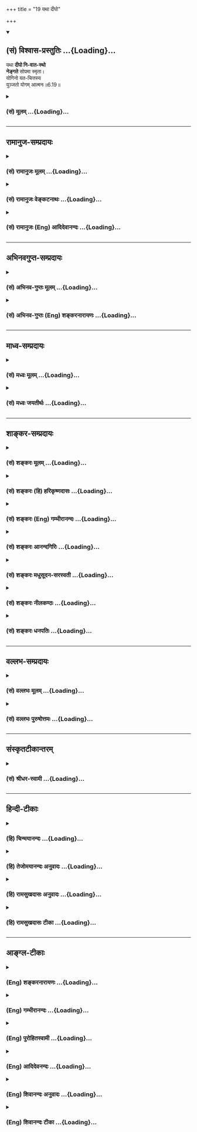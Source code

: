 +++
title = "19 यथा दीपो"

+++
<div class="js_include" newlevelforh1="2" title="(सं) विश्वास-प्रस्तुतिः" unfilled url="/mahAbhAratam/vyAsaH/shlokashaH/06-bhIShma-parva/03-bhagavad-gItA-parva/saMskRtam/vishvAsa-prastutiH/06_Atma-saMyama-yogaH_a/19_yathA_dIpo.md">
<details open><summary><h2>(सं) विश्वास-प्रस्तुतिः ...{Loading}...</h2></summary>

यथा **दीपो नि-वात-स्थो**  
**नेङ्गते** सोपमा स्मृता।  
योगिनो यत-चित्तस्य  
युञ्जतो योगम् आत्मनः॥6.19॥
</details>
</div>
<div class="js_include collapsed" newlevelforh1="3" title="(सं) मूलम्" unfilled url="/mahAbhAratam/vyAsaH/shlokashaH/06-bhIShma-parva/03-bhagavad-gItA-parva/saMskRtam/mUlam/06_Atma-saMyama-yogaH_a/19_yathA_dIpo.md">
<details><summary><h3>(सं) मूलम् ...{Loading}...</h3></summary>

यथा दीपो निवातस्थो नेङ्गते सोपमा स्मृता।  
योगिनो यतचित्तस्य युञ्जतो योगमात्मनः।।6.19।।
</details>
</div>


_________________
## रामानुज-सम्प्रदायः
<div class="js_include collapsed" newlevelforh1="3" title="(सं) रामानुजः मूलम्" unfilled url="/mahAbhAratam/vyAsaH/shlokashaH/06-bhIShma-parva/03-bhagavad-gItA-parva/saMskRtam/rAmAnujaH/mUlam/06_Atma-saMyama-yogaH_a/19_yathA_dIpo.md">
<details><summary><h3>(सं) रामानुजः मूलम् ...{Loading}...</h3></summary>

।।6.19।।**निवातस्थो दीपो यथा न इङ्गते न चलति** अचलः सप्रभः तिष्ठति
**यतचित्तस्य** निवृत्तसकलेतरमनोवृत्तेः **योगिनः** आत्मनि **योगं
युञ्जतः** आत्मस्वरूपस्य **सा उपमा। निवातस्थतया
निश्चलसप्रभदीपवन्निवृत्तसकलेतरमनोवृत्तितया निश्चलो ज्ञानप्रभ आत्मा
तिष्ठति इत्यर्थः।**

</details>
</div>
<div class="js_include collapsed" newlevelforh1="3" title="(सं) रामानुजः वेङ्कटनाथः" unfilled url="/mahAbhAratam/vyAsaH/shlokashaH/06-bhIShma-parva/03-bhagavad-gItA-parva/saMskRtam/rAmAnujaH/venkaTanAthaH/06_Atma-saMyama-yogaH_a/19_yathA_dIpo.md">
<details><summary><h3>(सं) रामानुजः वेङ्कटनाथः ...{Loading}...</h3></summary>

  
  
।।6.19।। अथ योगदशा लक्ष्यते यथा इत्यादिना। दीपस्याचलत्वे
हेतुर्निवातस्थत्वम्। इङ्गतेश्चेष्टार्थत्वे विवक्षिते दीपे
तदनन्वयात्साधारण्यसिद्ध्यर्थमाह न चलतीति। निश्चलत्वे
पर्वतादिनिदर्शनसद्भावेऽपि दीपदृष्टान्ताभिप्रेतमर्थं दर्शयितुमाहअचलः
सप्रभस्तिष्ठतीति। यतचित्तस्य इत्यनेन
चिन्तारूपवृत्तिनियमनवचनमुपलक्षणमित्याहनिवृत्तेति। मनोमात्रपर्यायो वाऽत्र
चित्तशब्दः। इतरशब्देनात्मविषयवृत्तिरस्तीति सूचितम्। अन्यथायुञ्जतो योगम्
इत्येतद्व्याहन्येतेत्यभिप्रायेणाह आत्मनि योगं युञ्जत इति आत्मनि विषये
साक्षात्कारं कुर्वत इत्यर्थः। नेङ्गते इति न शरीरस्य
निष्कम्पत्वमुदाह्रियतेसमं कायशिरोग्रीवं धारयन्नचलं स्थिरम् 6।13 इति
तस्योक्तत्वात् ध्यानदशासाधारणत्वेन समाधिदशाविशेषकत्वानुपपत्तेश्च।
नापीन्द्रियाणां निष्कम्पत्वम्योगिनः सोपमा इत्यन्वयायोगात्।
नाप्यात्मस्वरूपस्य निश्चलत्वम् अवस्थान्तरेऽपि तत्सिद्धेः। अतः
स्वयम्प्रकाशज्ञानप्रभानिरस्तसमस्तवृत्त्यन्तरपरिशुद्धात्मस्वरूपप्रदर्शनार्थोऽयं
दृष्टान्त इति सूचयितुंयोगिनः इत्युक्तेऽपि पुनरपिआत्मनः
इत्युक्तमित्यभिप्रायेणआत्मस्वरूपस्य सोपमेत्युक्तम्। योगिनः आत्मनः इति
व्यधिकरणे षष्ठ्यौ। ननुसोपमा इत्यत्र उपमाशब्द उपमितिपरो वा दृष्टान्तपरो
वा उभयथाऽपि न सम्भवति यथेति निर्दिष्टप्रकारपरामर्शित्वादत्र तच्छब्दस्य
उपमाशब्दस्य च तत्समानाधिकरणत्वात्सप्रभस्तिष्ठति इत्येतच्च कथं
दार्ष्टान्तिके निर्वाह्यम् अयोगिनामप्यात्मस्वरूपस्य चलत्वप्रतीत्यभावात्
किमर्थं च निश्चलत्वोपदेशः इत्यत्राह निवातस्थतयेति। अयमभिप्रायः उपमेति
दृष्टान्तगतं साधर्म्यमत्र निर्दिश्यते। तस्मात्यथा इत्यनेनसोपमा
इत्यस्यान्वय उपपन्नः। प्रभायाश्च प्रतिधर्मोऽत्र ज्ञानम्। आत्मनो
निश्चलत्वं चात्र स्वप्रभाभूतज्ञानस्य विविधप्रसरणनिवृत्तिः। सा च
बाह्यविषयेषु मनोवृत्तेरेवाभावात् संसारदशायां च ज्ञानस्येन्द्रियद्वारैव
प्रसरणादिति। स्मृता समाधिदशासन्दर्शिभिर्योगिभिरिति शेषः।

</details>
</div>
<div class="js_include collapsed" newlevelforh1="3" title="(सं) रामानुजः (Eng) आदिदेवानन्दः" unfilled url="/mahAbhAratam/vyAsaH/shlokashaH/06-bhIShma-parva/03-bhagavad-gItA-parva/saMskRtam/rAmAnujaH/english/AdidevAnandaH/06_Atma-saMyama-yogaH_a/19_yathA_dIpo.md">
<details><summary><h3>(सं) रामानुजः (Eng) आदिदेवानन्दः ...{Loading}...</h3></summary>

6.19 As a lamp does not flicker in a windless place, i.e., does not move, but remains steady with its illumination - this is the simile used to illustrate the nature of the self of the Yogin who has subdued his mind, who has got rid of all other kinds of mental activity and who is practising Yoga concerning the self. The meaning is that the self remains with its steadily illumining light of knowledge because all
other activities of the mind have ceased, just as a lamp kept in a
windless place has an unflickering flame.

</details>
</div>


_________________
## अभिनवगुप्त-सम्प्रदायः
<div class="js_include collapsed" newlevelforh1="3" title="(सं) अभिनव-गुप्तः मूलम्" unfilled url="/mahAbhAratam/vyAsaH/shlokashaH/06-bhIShma-parva/03-bhagavad-gItA-parva/saMskRtam/abhinava-guptaH/mUlam/06_Atma-saMyama-yogaH_a/19_yathA_dIpo.md">
<details><summary><h3>(सं) अभिनव-गुप्तः मूलम् ...{Loading}...</h3></summary>

।।6.19।। यथेति। यथा निवातस्थो +++(S omits निवातस्थो)+++ दीपो न चलति एवं योगी।
चलनमस्य विषयादीनामर्जनादयः प्रयासाः।

</details>
</div>
<div class="js_include collapsed" newlevelforh1="3" title="(सं) अभिनव-गुप्तः (Eng) शङ्करनारायणः" unfilled url="/mahAbhAratam/vyAsaH/shlokashaH/06-bhIShma-parva/03-bhagavad-gItA-parva/saMskRtam/abhinava-guptaH/english/shankaranArAyaNaH/06_Atma-saMyama-yogaH_a/19_yathA_dIpo.md">
<details><summary><h3>(सं) अभिनव-गुप्तः (Eng) शङ्करनारायणः ...{Loading}...</h3></summary>

6.19 Yatha etc. Just as a lamp existing in the windless palce does not
shake, so is the man of Yoga. Shaking in his case is the efforts like
aciring sense objects and so on. Now, the characteristic of this Brahman
- Itself being Its own nature - is described indirectly with a good
number of adjectives. This is different from the characteristics assumed
in other systems -

</details>
</div>


_________________
## माध्व-सम्प्रदायः
<div class="js_include collapsed" newlevelforh1="3" title="(सं) मध्वः मूलम्" unfilled url="/mahAbhAratam/vyAsaH/shlokashaH/06-bhIShma-parva/03-bhagavad-gItA-parva/saMskRtam/madhvaH/mUlam/06_Atma-saMyama-yogaH_a/19_yathA_dIpo.md">
<details><summary><h3>(सं) मध्वः मूलम् ...{Loading}...</h3></summary>

।।6.19।। आत्मनो भगवद्विषयं योगम्।

</details>
</div>
<div class="js_include collapsed" newlevelforh1="3" title="(सं) मध्वः जयतीर्थः" unfilled url="/mahAbhAratam/vyAsaH/shlokashaH/06-bhIShma-parva/03-bhagavad-gItA-parva/saMskRtam/madhvaH/jayatIrthaH/06_Atma-saMyama-yogaH_a/19_yathA_dIpo.md">
<details><summary><h3>(सं) मध्वः जयतीर्थः ...{Loading}...</h3></summary>

।।6.19।। युञ्जतो योगमात्मनः इत्यत्रात्मशब्दस्य षष्ठ्याश्च विवक्षितमर्थमाह
**आत्मन** इति। योगिन आत्मनः इति अन्वयनिरासाय योगमित्युक्तम् अन्यथा
वैयर्थ्यात्।

</details>
</div>


_________________
## शाङ्कर-सम्प्रदायः
<div class="js_include collapsed" newlevelforh1="3" title="(सं) शङ्करः मूलम्" unfilled url="/mahAbhAratam/vyAsaH/shlokashaH/06-bhIShma-parva/03-bhagavad-gItA-parva/saMskRtam/shankaraH/mUlam/06_Atma-saMyama-yogaH_a/19_yathA_dIpo.md">
<details><summary><h3>(सं) शङ्करः मूलम् ...{Loading}...</h3></summary>

।।6.19।। **यथा दीपः** प्रदीपः **निवातस्थः** निवाते वातवर्जिते देशे
स्थितः **न इङ्गते** न चलति **सा उपमा** उपमीयते अनया इत्युपमा योगज्ञैः
चित्तप्रचारदर्शिभिः **स्मृता** चिन्तिता **योगिनो यतचित्तस्य**
संयतान्तःकरणस्य **युञ्जतो योगम्** अनुतिष्ठतः **आत्मनः** समाधिमनुतिष्ठत
इत्यर्थः।। एवं योगाभ्यासबलादेकाग्रीभूतं निवातप्रदीपकल्पं सत्

</details>
</div>
<div class="js_include collapsed" newlevelforh1="3" title="(सं) शङ्करः (हि) हरिकृष्णदासः" unfilled url="/mahAbhAratam/vyAsaH/shlokashaH/06-bhIShma-parva/03-bhagavad-gItA-parva/saMskRtam/shankaraH/hindI/harikRShNadAsaH/06_Atma-saMyama-yogaH_a/19_yathA_dIpo.md">
<details><summary><h3>(सं) शङ्करः (हि) हरिकृष्णदासः ...{Loading}...</h3></summary>

।।6.19।। उस योगीका जो समाधिस्थ चित्त है उसकी उपमा कही जाती है जैसे
वायुरहित स्थानमें रखा हुआ दीपक विचलित नहीं होता वही उपमा आत्मध्यानका
अभ्यास करनेवाले समाधिमें स्थित हुए योगीके जीते हुए अन्तःकरणकी चित्तगतिको
प्रत्यक्ष देखनेवाले योगवेत्ता पुरुषोंने मानी है। जिससे किसीकी समानता की
जाय उसका नाम उपमा है।

</details>
</div>
<div class="js_include collapsed" newlevelforh1="3" title="(सं) शङ्करः (Eng) गम्भीरानन्दः" unfilled url="/mahAbhAratam/vyAsaH/shlokashaH/06-bhIShma-parva/03-bhagavad-gItA-parva/saMskRtam/shankaraH/english/gambhIrAnandaH/06_Atma-saMyama-yogaH_a/19_yathA_dIpo.md">
<details><summary><h3>(सं) शङ्करः (Eng) गम्भीरानन्दः ...{Loading}...</h3></summary>

6.19 Yatha, as; a dipah, lamp; nivata-sthah, kept in a windless place;
na ingate, does not flicker; sa upama, such is the simile-that with
which something is compared is an upama (smile)-; smrta, thought of, by
the knowers of Yoga who understand the movements of the mind; yoginah,
for the yogi; yata-citasya, whose mind is under control; and yunjatah,
who is engaged in; yogam, concentration; atmanah, on the Self, i.e. who
is practising Self-absorption. By dint of practising Yoga thus, when the
mind, comparable to a lamp in a windless place, becomes concentrated,
then-

</details>
</div>
<div class="js_include collapsed" newlevelforh1="3" title="(सं) शङ्करः आनन्दगिरिः" unfilled url="/mahAbhAratam/vyAsaH/shlokashaH/06-bhIShma-parva/03-bhagavad-gItA-parva/saMskRtam/shankaraH/AnandagiriH/06_Atma-saMyama-yogaH_a/19_yathA_dIpo.md">
<details><summary><h3>(सं) शङ्करः आनन्दगिरिः ...{Loading}...</h3></summary>

।।6.19।। उपमा योगिनश्चित्तस्थैर्यस्योदाहरणमित्यर्थः। उपमाशब्दस्य
प्रदीपविषयत्वसिद्ध्यर्थं करणव्युत्पत्तिं दर्शयति **उपमीयत इति।** योगिनो
यथोक्तविशेषणवतश्चित्तस्थैर्यस्यैति शेषः।

</details>
</div>
<div class="js_include collapsed" newlevelforh1="3" title="(सं) शङ्करः मधुसूदन-सरस्वती" unfilled url="/mahAbhAratam/vyAsaH/shlokashaH/06-bhIShma-parva/03-bhagavad-gItA-parva/saMskRtam/shankaraH/madhusUdana-sarasvatI/06_Atma-saMyama-yogaH_a/19_yathA_dIpo.md">
<details><summary><h3>(सं) शङ्करः मधुसूदन-सरस्वती ...{Loading}...</h3></summary>

।।6.19।। समाधौ निर्वृत्तिकस्य चित्तस्योपमानमाह दीपचलनहेतुना वातेन रहिते
देशे स्थितो दीपो यथाचलनहेत्वभावान्नेङ्गते न चलति सोपमा स्मृता स
दृष्टान्तश्चिन्तितो योगज्ञैः। कस्य योगिन एकाग्रभूमौ
संप्रज्ञातसमाधिमतोऽभ्यासपाटवाद्यतचित्तस्य
निरुद्धसर्वचित्तवृत्तेरसंप्रज्ञातसमाधिरूपं योगं निरोधभूमौ
युञ्जतोऽनुतिष्ठतो य आत्मान्तःकरणं तस्य निश्चलतया सत्त्वोद्रेकेण
प्रकाशकतया च निश्चलो दीपो दृष्टान्त इत्यर्थः। आत्मनो योगं युञ्जत इति
व्याख्याने दार्ष्टान्तिकालाभः सर्वावस्थस्यापि चित्तस्य
सर्वदात्माकारतयात्मपदवैयर्थ्यं च। नहि योगेनात्माकारता चित्तस्य संपाद्यते
किंतु स्वत एवात्माकारस्य सतो नात्माकारता निवर्त्यत इति।
तस्माद्दार्ष्टान्तिकलाभप्रतिपादनार्थमेवात्मपदम्। यतचित्तस्येति भावपरो
निर्देशः कर्मधारयो वा। यतस्य चित्तस्येत्यर्थः।

</details>
</div>
<div class="js_include collapsed" newlevelforh1="3" title="(सं) शङ्करः नीलकण्ठः" unfilled url="/mahAbhAratam/vyAsaH/shlokashaH/06-bhIShma-parva/03-bhagavad-gItA-parva/saMskRtam/shankaraH/nIlakaNThaH/06_Atma-saMyama-yogaH_a/19_yathA_dIpo.md">
<details><summary><h3>(सं) शङ्करः नीलकण्ठः ...{Loading}...</h3></summary>

।।6.19।। एकाग्रतावस्थायांयोगिचित्तस्योपमामाह **यथेति।** नेङ्गते न चलति
तद्वत्। यतं च तच्चित्तं च यतचित्तं तस्य। एकाग्रतां प्राप्तं चित्तं
निवातप्रदीपवन्न चलतीत्यर्थः। आत्मनो योगं समाधिं युञ्जतोऽनुतिष्ठतः।

</details>
</div>
<div class="js_include collapsed" newlevelforh1="3" title="(सं) शङ्करः धनपतिः" unfilled url="/mahAbhAratam/vyAsaH/shlokashaH/06-bhIShma-parva/03-bhagavad-gItA-parva/saMskRtam/shankaraH/dhanapatiH/06_Atma-saMyama-yogaH_a/19_yathA_dIpo.md">
<details><summary><h3>(सं) शङ्करः धनपतिः ...{Loading}...</h3></summary>

।।6.19।। योगिनः समाहितचित्तस्योपमानमाह **यथेति।** यथा प्रदीपो निवाते
वायुवर्जिते देशे स्थितो नेङ्गते न चलति। उपमीयतेऽनयेत्युपमा सा योगज्ञैः
चित्तप्रचारज्ञैः स्मृता चिन्तिता। योगिनो यतचित्तस्य
संयतान्तःकरणस्यात्मनो योगं समाधिमनुतिष्ठतः। अत्रोत्थानिकायां समाहितं च
तच्चित्तमिति कर्मधारयः। योगिनः समाहितचित्तस्येति व्यधिकरणे षष्ठ्यौ। एवं
मूले तद्भाष्ये च ज्ञेयम्। एवं योगाभ्यासबलादेकाग्रीभूतं निवातप्रदीपकल्पं
सदित्युत्तरश्लोकस्थभाष्यात्। योगिनो यथोक्तविशेषणवतश्चित्तस्थैर्यस्येति
शेष इति तु भाष्यटीकाकाराः। एतेनात्मनो योगं नियुञ्जत इति व्याख्याने
दार्ष्टान्तिकालाभः सर्वावस्थस्यापि चित्तस्य
सर्वदात्माकारतयात्मपदवैयर्थ्यं च। नहि योगेनात्माकारता चित्तस्य संपाद्यते
किंतु स्वतएवात्माकारस्य सतो नात्माकारता निवर्त्यत इति
तस्माद्दार्ष्टान्तिकलाभप्रतिपादनार्थमात्मपदमिति प्रत्युक्तम्।
विवेकादियुक्तेन मनसाऽविद्यानिवृत्त्यात्मा स्वयमेव प्रकाशते इत्यर्थे
मनसैवानुद्रष्टव्यमितिवत् योगेनानात्माकारतां चित्तस्य प्रत्युक्तम्।
विवेकादियुक्तेन मनसाऽविद्यानिवृत्त्यात्मा स्वयमेव प्रकाशते इत्यर्थे
मनसैवानुद्रष्टव्यमितिवत् योगेनानात्माकारतां चित्तस्य निवर्त्य
स्वतःसिद्धामात्माकारतां स्फुरणरुपां समाधिमनुतिष्ठत इत्यर्थके आत्मनो योगं
युञ्जत इति वाक्ये आत्मपदस्य सार्थक्यात्। अन्यथा आत्मसंस्थं मनःकृत्वेति
वक्ष्यमाणात्मपदवैयर्थ्यप्रसङ्गात्। युञ्जतन्नेवं सदात्मानमितिवत्
आत्मनोऽन्तःकरणस्य समाधिं निरोधमनुतिष्ठतोऽसंप्रज्ञातसमाध्यभिमुखस्येति
भाष्यार्थसंभवेनात्मपदसार्थक्याच्च। अतएव योगिनो यतचित्तस्य
निरुद्धसर्ववृत्तेरसंप्रज्ञातसमाधिरुपं योगं निरोधभूमौ युञ्जतोऽनुतिष्ठितः
य आत्मान्तःकरणं तस्य निश्चलतया सत्त्वोद्रेकेण प्रकाशकतया च निश्चलो दीपो
दृष्टान्त इत्यप्यपास्तम्। निश्चलताप्रतिपादकयतपदसमभिव्याहारात्।
समीपत्वाच्चान्वययोग्यं चित्तपदं विहायात्मपदस्य
दार्ष्टान्तिकपरत्वानौचित्यात् असंप्रज्ञातसमाधौ चित्तस्य कथमपि
पृथग्ज्ञायमानत्वात् असंप्रज्ञातसमाध्यभिमुखस्य योगिनस्तत्सिद्धिपूर्वकाले
यदेकाग्रीभूतं चित्तं तस्यायं दृष्टान्तो नतु
निरुद्धसर्ववृत्तेरसंप्रज्ञातसमाधिस्थस्य योगिनोऽन्तःकरणस्येति
विद्वद्भिराकलनीयम्।

</details>
</div>


_________________
## वल्लभ-सम्प्रदायः
<div class="js_include collapsed" newlevelforh1="3" title="(सं) वल्लभः मूलम्" unfilled url="/mahAbhAratam/vyAsaH/shlokashaH/06-bhIShma-parva/03-bhagavad-gItA-parva/saMskRtam/vallabhaH/mUlam/06_Atma-saMyama-yogaH_a/19_yathA_dIpo.md">
<details><summary><h3>(सं) वल्लभः मूलम् ...{Loading}...</h3></summary>

।।6.19।। आत्मैक्याकारतयाऽवस्थितचित्तस्योपमानमाह यथेति। निर्गतो वातो
यस्मिंस्तत्र देशे स्थितो यथा दीपो नेङ्गते सोपमा निदर्शनं यतचित्तस्य
ज्ञेयम्।

</details>
</div>
<div class="js_include collapsed" newlevelforh1="3" title="(सं) वल्लभः पुरुषोत्तमः" unfilled url="/mahAbhAratam/vyAsaH/shlokashaH/06-bhIShma-parva/03-bhagavad-gItA-parva/saMskRtam/vallabhaH/puruShottamaH/06_Atma-saMyama-yogaH_a/19_yathA_dIpo.md">
<details><summary><h3>(सं) वल्लभः पुरुषोत्तमः ...{Loading}...</h3></summary>

  
  
।।6.19।। विनियतचित्तः कीदृग्विधः स्यात् इत्याकाङ्क्षायामाह यथेति। यथा
दीपो वायुरहितप्रदेशस्थितो नेङ्गते न चलति यतचित्तस्यात्मनो भगवति योगं
युञ्जतो भावयतो योगिनः सा उपमा स्मृता। अत्र दीपदृष्टान्तस्वायं भावः
दीपस्य तापरूपत्वाद्वायोश्च शैत्यधर्मत्वात् तद्रहितदेशे तस्य नाशार्थं
चाञ्चल्यं न भवति तथा भगवद्विप्रयोगतापनिवर्तकधर्मभावेन योगं युञ्जतो
मनश्चञ्चलं न भवति।  
  

</details>
</div>


_________________
## संस्कृतटीकान्तरम्
<div class="js_include collapsed" newlevelforh1="3" title="(सं) श्रीधर-स्वामी" unfilled url="/mahAbhAratam/vyAsaH/shlokashaH/06-bhIShma-parva/03-bhagavad-gItA-parva/saMskRtam/shrIdhara-svAmI/06_Atma-saMyama-yogaH_a/19_yathA_dIpo.md">
<details><summary><h3>(सं) श्रीधर-स्वामी ...{Loading}...</h3></summary>

।।6.19।। आत्मैकाकारतयावस्थितस्य चित्तस्योपमानमाह **यथेति।** वातशून्ये
देशे स्थितो दीपो यथा नेङ्गते न विचलति सा उपमा दृष्टान्तः। कस्य आत्मविषयं
योगं युञ्जतोऽभ्यसतो योगिनो यतं नियतं चित्तं यस्य निष्कम्पतया प्रकाशकतया
चञ्चलं यच्चित्तं तद्वत्तिष्ठतीत्यर्थः।

</details>
</div>


_________________
## हिन्दी-टीकाः
<div class="js_include collapsed" newlevelforh1="3" title="(हि) चिन्मयानन्दः" unfilled url="/mahAbhAratam/vyAsaH/shlokashaH/06-bhIShma-parva/03-bhagavad-gItA-parva/hindI/chinmayAnandaH/06_Atma-saMyama-yogaH_a/19_yathA_dIpo.md">
<details><summary><h3>(हि) चिन्मयानन्दः ...{Loading}...</h3></summary>

।।6.19।। योगी के समाहित चित्त का वर्णन करने के लिए निर्वात स्थान में रख
दीप की उपमा यहाँ दी गयी है जो अत्यन्त समीचीन है। मन में निरन्तर
वृत्तियां उत्पन्न और नष्ट होती रहती हैं और हमें एक अखण्ड मन का अनुभव
होता है। इसी प्रकार दीपज्योति भी वास्तव में कभी स्थिर नहीं होती तथापि
उसका कम्पन इतनी तीव्र गति से होता है कि हमें एक निश्चित आकार की ज्योति
प्रतीत होती है। जब इस ज्योति को वायु के झकोरों से सुरक्षित रखा जाता है तब
यह उर्ध्वगामी ज्योति स्थिर हो जाती है। ठीक उसी प्रकार सामान्यत वैषयिक
इच्छाओं के कारण चंचल रहने वाला मन जब ध्यान के समय शान्त किया जाता है तब
वह स्थिर हो जाता है और मन में एक अखण्ड ब्रह्माकार वृत्ति बनी रहती है।
संक्षेप में समस्त जगत् के अधिष्ठान नित्य अनन्त आनन्दस्वरूप ब्रह्म का
नित्य निरन्तर ध्यान ही आत्मयोग है। योगाभ्यास से इस एकाग्रता को प्राप्त
करने के पश्चात् प्रगति के क्या सोपान हांेगे अगले चार श्लोकों में इसका
वर्णन किया गया है

</details>
</div>
<div class="js_include collapsed" newlevelforh1="3" title="(हि) तेजोमयानन्दः अनुवादः" unfilled url="/mahAbhAratam/vyAsaH/shlokashaH/06-bhIShma-parva/03-bhagavad-gItA-parva/hindI/tejomayAnandaH/anuvAdaH/06_Atma-saMyama-yogaH_a/19_yathA_dIpo.md">
<details><summary><h3>(हि) तेजोमयानन्दः अनुवादः ...{Loading}...</h3></summary>

।।6.19।। जैसे स्पन्दनरहित वायुके स्थानमें स्थित दीपककी लौ चेष्टारहित हो
जाती है, योगका अभ्यास करते हुए यतचित्तवाले योगीके चित्तकी वैसी ही उपमा
कही गयी है।।

</details>
</div>
<div class="js_include collapsed" newlevelforh1="3" title="(हि) रामसुखदासः अनुवादः" unfilled url="/mahAbhAratam/vyAsaH/shlokashaH/06-bhIShma-parva/03-bhagavad-gItA-parva/hindI/rAmasukhadAsaH/anuvAdaH/06_Atma-saMyama-yogaH_a/19_yathA_dIpo.md">
<details><summary><h3>(हि) रामसुखदासः अनुवादः ...{Loading}...</h3></summary>

।।6.19।। जैसे स्पन्दनरहित वायुके स्थानमें स्थित दीपककी लौ चेष्टारहित हो
जाती है, योगका अभ्यास करते हुए वश में किए हुए चित्तवाले योगीके चित्तकी
वैसी ही उपमा कही गयी है।

</details>
</div>
<div class="js_include collapsed" newlevelforh1="3" title="(हि) रामसुखदासः टीका" unfilled url="/mahAbhAratam/vyAsaH/shlokashaH/06-bhIShma-parva/03-bhagavad-gItA-parva/hindI/rAmasukhadAsaH/TIkA/06_Atma-saMyama-yogaH_a/19_yathA_dIpo.md">
<details><summary><h3>(हि) रामसुखदासः टीका ...{Loading}...</h3></summary>

।।6.19।।***व्याख्या--*'यथा दीपो निवातस्थो ৷৷. युञ्जतो
योगमात्मनः'--**जैसे सर्वथा स्पन्दनरहित वायुके स्थानमें रखे हुए दीपककी लौ
थोड़ी भी हिलती-डुलती नहीं है ,ऐसे ही जो योगका अभ्यास करता है, जिसका मन
स्वरूपके चिन्तनमें लगता है और जिसने चित्तको अपने वशमें कर रखा है, उस
ध्यानयोगीकेचित्तके लिये भी दीपककी लौकी उपमा दी गयी है। तात्पर्य है कि उस
योगीका चित्त स्वरूपमें ऐसा लगा हुआ है कि उसमें एक स्वरूपके सिवाय दूसरा
कुछ भी चिन्तन नहीं होता। पूर्वश्लोकमें जिस योगीके चित्तको विनियत कहा गया
है, उस वशीभूत किये हुए चित्तवाले योगीके लिये यहाँ **'यतचित्तस्य'** पद
आया है। कोई भी स्थान वायुसे सर्वथा रहित नहीं होता। वायु सर्वत्र रहती है।
कहींपर वायु स्पन्दनरूपसे रहती है और कहींपर निःस्पन्दनरूपसे रहती है।
इसलिये यहाँ

</details>
</div>


_________________
## आङ्ग्ल-टीकाः
<div class="js_include collapsed" newlevelforh1="3" title="(Eng) शङ्करनारायणः" unfilled url="/mahAbhAratam/vyAsaH/shlokashaH/06-bhIShma-parva/03-bhagavad-gItA-parva/english/shankaranArAyaNaH/06_Atma-saMyama-yogaH_a/19_yathA_dIpo.md">
<details><summary><h3>(Eng) शङ्करनारायणः ...{Loading}...</h3></summary>

6.19. 'Just as a lamp in the windless place does not shake' - This simile is recalled in the case of the man of Yoga, with subdued mind,
practising the Yoga in the Self.

</details>
</div>
<div class="js_include collapsed" newlevelforh1="3" title="(Eng) गम्भीरानन्दः" unfilled url="/mahAbhAratam/vyAsaH/shlokashaH/06-bhIShma-parva/03-bhagavad-gItA-parva/english/gambhIrAnandaH/06_Atma-saMyama-yogaH_a/19_yathA_dIpo.md">
<details><summary><h3>(Eng) गम्भीरानन्दः ...{Loading}...</h3></summary>

6.19 As a lamp kept in a windless place does not flicker, such is the simile thought of for the yogi whose mind is under control, and who is engaged in concentration on the Self.

</details>
</div>
<div class="js_include collapsed" newlevelforh1="3" title="(Eng) पुरोहितस्वामी" unfilled url="/mahAbhAratam/vyAsaH/shlokashaH/06-bhIShma-parva/03-bhagavad-gItA-parva/english/purohitasvAmI/06_Atma-saMyama-yogaH_a/19_yathA_dIpo.md">
<details><summary><h3>(Eng) पुरोहितस्वामी ...{Loading}...</h3></summary>

6.19 The wise man who has conquered his mind and is absorbed in the Self is as a lamp which does not flicker, since it stands sheltered from every wind.

</details>
</div>
<div class="js_include collapsed" newlevelforh1="3" title="(Eng) आदिदेवनन्दः" unfilled url="/mahAbhAratam/vyAsaH/shlokashaH/06-bhIShma-parva/03-bhagavad-gItA-parva/english/AdidevanandaH/06_Atma-saMyama-yogaH_a/19_yathA_dIpo.md">
<details><summary><h3>(Eng) आदिदेवनन्दः ...{Loading}...</h3></summary>

6.19 'A lamp does not flicker in a windless place' - that is the simile employed for the subdued mind of a Yogin who practises Yoga.

</details>
</div>
<div class="js_include collapsed" newlevelforh1="3" title="(Eng) शिवानन्दः अनुवादः" unfilled url="/mahAbhAratam/vyAsaH/shlokashaH/06-bhIShma-parva/03-bhagavad-gItA-parva/english/shivAnandaH/anuvAdaH/06_Atma-saMyama-yogaH_a/19_yathA_dIpo.md">
<details><summary><h3>(Eng) शिवानन्दः अनुवादः ...{Loading}...</h3></summary>

6.19 As a lamp placed in a windless spot does not flicker to such is compared the Yogi of controlled mind, practising Yoga in the Self (or absorbed in the Yoga of the Self).

</details>
</div>
<div class="js_include collapsed" newlevelforh1="3" title="(Eng) शिवानन्दः टीका" unfilled url="/mahAbhAratam/vyAsaH/shlokashaH/06-bhIShma-parva/03-bhagavad-gItA-parva/english/shivAnandaH/TIkA/06_Atma-saMyama-yogaH_a/19_yathA_dIpo.md">
<details><summary><h3>(Eng) शिवानन्दः टीका ...{Loading}...</h3></summary>

6.19 यथा as; दीपः lamp; निवातस्थः placed in a windless place; न not;
इङ्गते flicker; सा that; उपमा simile; स्मृता is thought; योगिनः of the Yogi; यतचित्तस्य of one with controlled mind; युञ्जतः of the practising;
योगम् the Yoga; आत्मनः of the Self.Commentary This is a beautiful simile. Yogins ote this simile very often when they talk of concentration or steadiness or onepointedness of the mind. A steady mind will serve as a powerful searchlight to find out the hidden spiritual treasures of the Self.

</details>
</div>
